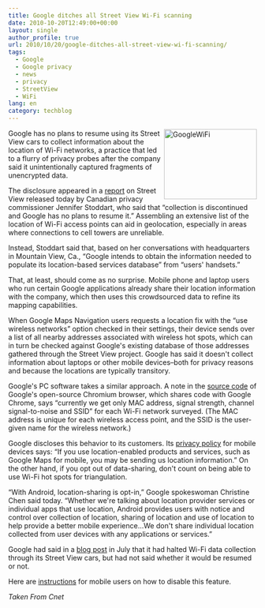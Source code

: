 ```yaml
---
title: Google ditches all Street View Wi-Fi scanning
date: 2010-10-20T12:49:00+00:00
layout: single
author_profile: true
url: 2010/10/20/google-ditches-all-street-view-wi-fi-scanning/
tags:
  - Google
  - Google privacy
  - news
  - privacy
  - StreetView
  - WiFi
lang: en
category: techblog
---
```

[<img title="GoogleWiFi" border="0" alt="GoogleWiFi" align="right" src="http://lh3.ggpht.com/_vaUVXcmC3OI/TL7eS-1pEzI/AAAAAAAACyI/PT4zfOk_N4w/GoogleWiFi_thumb%5B1%5D.jpg?imgmax=800" width="188" height="142" />](http://lh5.ggpht.com/_vaUVXcmC3OI/TL7eRHeWY-I/AAAAAAAACyE/TrjozHFk5js/s1600-h/GoogleWiFi%5B3%5D.jpg)Google has no plans to resume using its Street View cars to collect information about the location of Wi-Fi networks, a practice that led to a flurry of privacy probes after the company said it unintentionally captured fragments of unencrypted data.

The disclosure appeared in a [report](http://www.priv.gc.ca/media/nr-c/2010/let_101019_e.cfm) on Street View released today by Canadian privacy commissioner Jennifer Stoddart, who said that “collection is discontinued and Google has no plans to resume it.” Assembling an extensive list of the location of Wi-Fi access points can aid in geolocation, especially in areas where connections to cell towers are unreliable.

Instead, Stoddart said that, based on her conversations with headquarters in Mountain View, Ca., “Google intends to obtain the information needed to populate its location-based services database” from “users' handsets.”

That, at least, should come as no surprise. Mobile phone and laptop users who run certain Google applications already share their location information with the company, which then uses this crowdsourced data to refine its mapping capabilities.

When Google Maps Navigation users requests a location fix with the “use wireless networks” option checked in their settings, their device sends over a list of all nearby addresses associated with wireless hot spots, which can in turn be checked against Google's existing database of those addresses gathered through the Street View project. Google has said it doesn't collect information about laptops or other mobile devices–both for privacy reasons and because the locations are typically transitory.

Google's PC software takes a similar approach. A note in the [source code](http://src.chromium.org/svn/trunk/src/chrome/browser/geolocation/wifi_data_provider_mac.cc) of Google's open-source Chromium browser, which shares code with Google Chrome, says “currently we get only MAC address, signal strength, channel signal-to-noise and SSID” for each Wi-Fi network surveyed. (The MAC address is unique for each wireless access point, and the SSID is the user-given name for the wireless network.)

Google discloses this behavior to its customers. Its [privacy policy](http://www.google.com/mobile/privacy.html) for mobile devices says: “If you use location-enabled products and services, such as Google Maps for mobile, you may be sending us location information.” On the other hand, if you opt out of data-sharing, don't count on being able to use Wi-Fi hot spots for triangulation.

“With Android, location-sharing is opt-in,” Google spokeswoman Christine Chen said today. “Whether we're talking about location provider services or individual apps that use location, Android provides users with notice and control over collection of location, sharing of location and use of location to help provide a better mobile experience…We don't share individual location collected from user devices with any applications or services.”

Google had said in a [blog post](http://google-latlong.blogspot.com/2010/07/street-view-driving-update.html) in July that it had halted Wi-Fi data collection through its Street View cars, but had not said whether it would be resumed or not.

Here are [instructions](http://www.google.com/support/mobile/bin/answer.py?hl=en&answer=81875) for mobile users on how to disable this feature.

_Taken From Cnet_